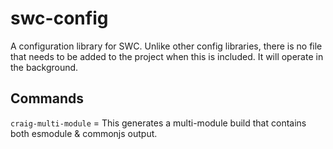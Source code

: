 # swc-config

A configuration library for SWC. Unlike other config libraries, there is no file that needs to be added to the project when this is included. It will operate in the background.

## Commands

`craig-multi-module` = This generates a multi-module build that contains both esmodule & commonjs output.